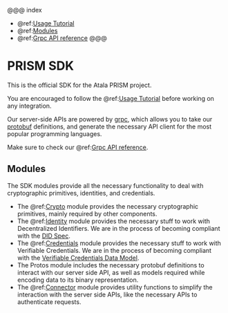 @@@ index
* @ref:[Usage Tutorial](usage-tutorial/index.md)
* @ref:[Modules](modules/index.md)
* @ref:[Grpc API reference](grpc-api.md)
@@@

# PRISM SDK
This is the official SDK for the Atala PRISM project.

You are encouraged to follow the @ref:[Usage Tutorial](usage-tutorial/index.md) before working on any integration.

Our server-side APIs are powered by [grpc](https://grpc.io), which allows you to take our [protobuf](https://developers.google.com/protocol-buffers/) definitions, and generate the necessary API client for the most popular programming languages.
 
Make sure to check our @ref:[Grpc API reference](grpc-api.md).

## Modules
The SDK modules provide all the necessary functionality to deal with cryptographic primitives, identities, and credentials.

* The @ref:[Crypto](modules/crypto.md) module provides the necessary cryptographic primitives, mainly required by other components.
* The @ref:[Identity](modules/identity.md) module provides the necessary stuff to work with Decentralized Identifiers. We are in the process of becoming compliant with the [DID Spec](https://w3c-ccg.github.io/did-spec/).
* The @ref:[Credentials](modules/credentials.md) module provides the necessary stuff to work with Verifiable Credentials. We are in the process of becoming compliant with the [Verifiable Credentials Data Model](https://w3c.github.io/vc-data-model/).
* The Protos module includes the necessary protobuf definitions to interact with our server side API, as well as models required while encoding data to its binary representation.
* The @ref:[Connector](modules/connector.md) module provides utility functions to simplify the interaction with the server side APIs, like the necessary APIs to authenticate requests.
